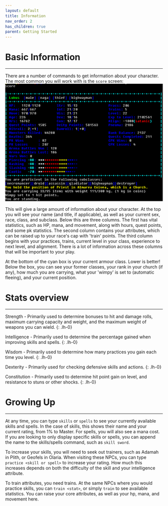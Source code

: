 ```yaml
---
layout: default
title: Information
nav_order: 2
has_children: true
parent: Getting Started
---
```


# Basic Information
---
There are a number of commands to get information about your character. The most common you will work with is the `score` screen:
![](assets/score.png)

This will give a large amount of information about your character. At the top you will see your name (and title, if applicable), as well as your current sex, race, class, and subclass.
Below this are three columns. The first has vital statistics, such as HP, mana, and movement, along with hours, quest points, and some pk statistics. The second column contains your attributes, which can be raised up to your race's cap with 'train' points.
The third column begins with your practices, trains, current level in your class, experience to next level, and alignment. There is a lot of information across these columns that will be important to your play.

At the bottom of the cyan box is your current armour class. Lower is better!
Below the box, you can see your former classes, your rank in your church (if any), how much you are carrying, what your 'wimpy' is set to (automatic fleeing), and your current position.

# Stats overview
---
Strength - Primarily used to determine bonuses to hit and damage rolls, maximum carrying capacity and weight, and the maximum weight of weapons you can wield.
{: .lh-0}

Intelligence - Primarily used to determine the percentage gained when improving skills and spells.
{: .lh-0}

Wisdom - Primarily used to determine how many practices you gain each time you level.
{: .lh-0}

Dexterity - Primarily used for checking defensive skills and actions.
{: .lh-0}

Constitution - Primarily used to determine hit point gain on level, and resistance to stuns or other shocks.
{: .lh-0}

# Growing Up
---
At any time, you can type `skills` or `spells` to see your currently available skills and spells. In the case of skills, this shows their name and your current rating, from 1% to Master. For spells, you will also see a mana cost. If you are looking to only display specific skills or spells, you can append the name to the skills/spells command, such as `skill sword`.

To increase your skills, you will need to seek out trainers, such as Adamah in Plith, or Geofels in Olaria. When visiting these NPCs, you can type `practice <skill or spell>` to increase your rating. How much this increases depends on both the difficulty of the skill and your intelligence attribute.

To train attributes, you need trains. At the same NPCs where you would practice skills, you can `train <stat>`, or simply `train` to see available statistics. You can raise your core attributes, as well as your hp, mana, and movement here.